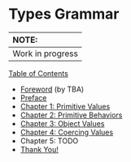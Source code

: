 # Types Grammar

| NOTE: |
| :--- |
| Work in progress |

[Table of Contents](toc.md)

* [Foreword](foreword.mdx) (by TBA)
* [Preface](../preface.md)
* [Chapter 1: Primitive Values](ch1.md)
* [Chapter 2: Primitive Behaviors](ch2.md)
* [Chapter 3: Object Values](ch3.md)
* [Chapter 4: Coercing Values](ch4.md)
* Chapter 5: TODO
* [Thank You!](thanks.md)
